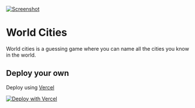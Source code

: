 [![Screenshot](https://brunolepis.xyz/world-cities.png)](https://world-cities-pied.vercel.app/)

# World Cities

World cities is a guessing game where you can name all the cities you know in the world.

## Deploy your own

Deploy using [Vercel](https://vercel.com/)

[![Deploy with Vercel](https://vercel.com/button)](https://vercel.com/new/git/external?repository-url=https://github.com/brunolepis/world-cities)
